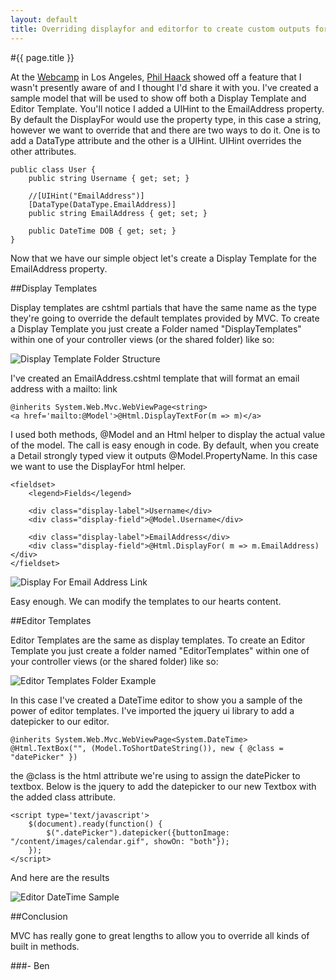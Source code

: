 ```yaml
---
layout: default
title: Overriding displayfor and editorfor to create custom outputs for mvc
---
```

#{{ page.title }}

At the <a href='http://www.webcamps.ms'>Webcamp</a> in Los Angeles, <a href='http://www.haacked.com'>Phil Haack</a> showed off a feature that I wasn't presently aware of and I thought I'd share it with you. I've created a sample model that will be used to show off both a Display Template and Editor Template. You'll notice I added a UIHint to the EmailAddress property. By default the DisplayFor would use the property type, in this case a string, however we want to override that and there are two ways to do it. One is to add a DataType attribute and the other is a UIHint. UIHint overrides the other attributes.

    public class User {
        public string Username { get; set; }

        //[UIHint("EmailAddress")]
        [DataType(DataType.EmailAddress)]
        public string EmailAddress { get; set; }

        public DateTime DOB { get; set; }
    }


Now that we have our simple object let's create a Display Template for the EmailAddress property.

##Display Templates

Display templates are cshtml partials that have the same name as the type they're going to override the default templates provided by MVC. To create a Display Template you just create a Folder named "DisplayTemplates" within one of your controller views (or the shared folder) like so:

<img src="http://buildstarted.com/wp-content/uploads/2010/09/displaytemplatesfolders.png" alt="Display Template Folder Structure" title="Display Templates Folder Structure" />

I've created an EmailAddress.cshtml template that will format an email address with a mailto: link

    @inherits System.Web.Mvc.WebViewPage<string>
    <a href='mailto:@Model'>@Html.DisplayTextFor(m => m)</a>


I used both methods, @Model and an Html helper to display the actual value of the model. The call is easy enough in code. By default, when you create a Detail strongly typed view it outputs @Model.PropertyName. In this case we want to use the DisplayFor html helper.

    <fieldset>
        <legend>Fields</legend>

        <div class="display-label">Username</div>
        <div class="display-field">@Model.Username</div>

        <div class="display-label">EmailAddress</div>
        <div class="display-field">@Html.DisplayFor( m => m.EmailAddress)</div>
    </fieldset>


<img src="http://buildstarted.com/wp-content/uploads/2010/09/displaytemplatemailtoemail.png" alt="Display For Email Address Link" title="Display For Email Address Link" />

Easy enough. We can modify the templates to our hearts content. 

##Editor Templates

Editor Templates are the same as display templates. To create an Editor Template you just create a folder named "EditorTemplates" within one of your controller views (or the shared folder) like so:

<img src="http://buildstarted.com/wp-content/uploads/2010/09/editortemplatefolders.png" alt="Editor Templates Folder Example" title="Editor Templates Folder Example" />

In this case I've created a DateTime editor to show you a sample of the power of editor templates. I've imported the jquery ui library to add a datepicker to our editor.

    @inherits System.Web.Mvc.WebViewPage<System.DateTime>
    @Html.TextBox("", (Model.ToShortDateString()), new { @class = "datePicker" })


the @class is the html attribute we're using to assign the datePicker to textbox. Below is the jquery to add the datepicker to our new Textbox with the added class attribute.

    <script type='text/javascript'>
        $(document).ready(function() {
            $(".datePicker").datepicker({buttonImage: "/content/images/calendar.gif", showOn: "both"});
        });
    </script>

And here are the results

<img src="http://buildstarted.com/wp-content/uploads/2010/09/editortemplatedatetimeeditor.png" alt="Editor DateTime Sample" title="Editor DateTime Template Example" />

##Conclusion

MVC has really gone to great lengths to allow you to override all kinds of built in methods.

###- Ben